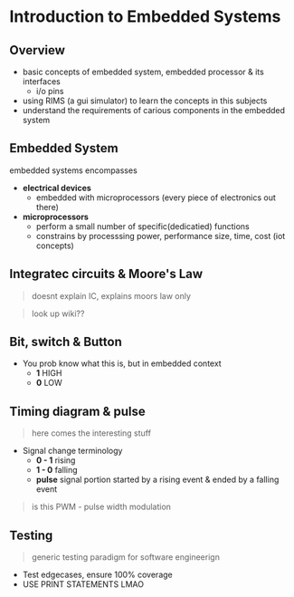 # Introduction to Embedded Systems

## Overview

- basic concepts of embedded system, embedded processor & its interfaces
  - i/o pins
- using RIMS (a gui simulator) to learn the concepts in this subjects
- understand the requirements of carious components in the embedded system

## Embedded System

embedded systems encompasses
- **electrical devices**
  - embedded with microprocessors (every piece of electronics out there)
- **microprocessors**
  - perform a small number of specific(dedicatied) functions
  - constrains by processsing power, performance size, time, cost (iot concepts)

## Integratec circuits & Moore's Law

> doesnt explain IC, explains moors law only

> look up wiki??

## Bit, switch & Button

- You prob know what this is, but in embedded context
  - **1** HIGH
  - **0** LOW

## Timing diagram & pulse

> here comes the interesting stuff

- Signal change terminology
  - **0 - 1** rising
  - **1 - 0** falling
  - **pulse** signal portion started by a rising event & ended by a falling event

> is this PWM - pulse width modulation

## Testing

> generic testing paradigm for software engineerign

- Test edgecases, ensure 100% coverage
- USE PRINT STATEMENTS LMAO